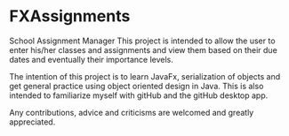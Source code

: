 # FXAssignments
School Assignment Manager
This project is intended to allow the user to enter his/her classes and assignments and view them based on their due dates and eventually their importance levels. 

The intention of this project is to learn JavaFx, serialization of objects and get general practice using object oriented design in Java. 
This is also intended to familiarize myself with gitHub and the gitHub desktop app. 

Any contributions, advice and criticisms are welcomed and greatly appreciated.
